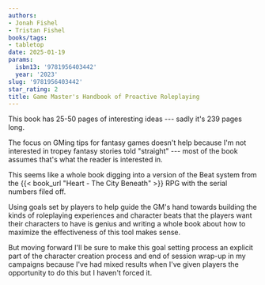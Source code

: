 ```yaml
---
authors:
- Jonah Fishel
- Tristan Fishel
books/tags:
- tabletop
date: 2025-01-19
params:
  isbn13: '9781956403442'
  year: '2023'
slug: '9781956403442'
star_rating: 2
title: Game Master's Handbook of Proactive Roleplaying
---
```


This book has 25-50 pages of interesting ideas --- sadly it's 239 pages long.

The focus on GMing tips for fantasy games doesn't help because I'm not interested in tropey fantasy stories told "straight" --- most of the book assumes that's what the reader is interested in.

<!--more-->

This seems like a whole book digging into a version of the Beat system from the {{< book_url "Heart - The City Beneath" >}} RPG with the serial numbers filed off.

Using goals set by players to help guide the GM's hand towards building the kinds of roleplaying experiences and character beats that the players want their characters to have is genius and writing a whole book about how to maximize the effectiveness of this tool makes sense.

But moving forward I'll be sure to make this goal setting process an explicit part of the character creation process and end of session wrap-up in my campaigns because I've had mixed results when I've given players the opportunity to do this but I haven't forced it.